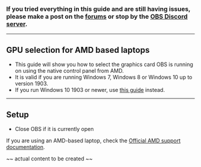 ### If you tried everything in this guide and are still having issues, please make a post on the [forums](https://obsproject.com/forum) or stop by the [OBS Discord server](https://obsproject/discord).

***

## GPU selection for AMD based laptops

* This guide will show you how to select the graphics card OBS is running on using the native control panel from AMD.
* It is valid if you are running Windows 7, Windows 8 or Windows 10 up to version 1903.
* If you run Windows 10 1903 or newer, use [this guide](Laptop-GPU-Selection-Windows-10) instead.

***

## Setup

* Close OBS if it is currently open


If you are using an AMD-based laptop, check the [Official AMD support documentation](http://support.amd.com/en-us/kb-articles/Pages/DH-017.aspx).

~~ actual content to be created ~~